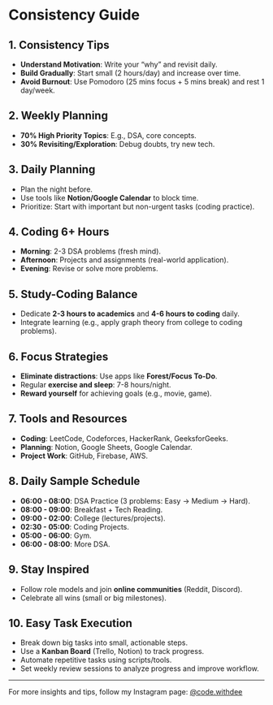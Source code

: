 # Consistency Guide

## 1. Consistency Tips
- **Understand Motivation**: Write your “why” and revisit daily.
- **Build Gradually**: Start small (2 hours/day) and increase over time.
- **Avoid Burnout**: Use Pomodoro (25 mins focus + 5 mins break) and rest 1 day/week.

## 2. Weekly Planning
- **70% High Priority Topics**: E.g., DSA, core concepts.
- **30% Revisiting/Exploration**: Debug doubts, try new tech.

## 3. Daily Planning
- Plan the night before.
- Use tools like **Notion/Google Calendar** to block time.
- Prioritize: Start with important but non-urgent tasks (coding practice).

## 4. Coding 6+ Hours
- **Morning**: 2-3 DSA problems (fresh mind).
- **Afternoon**: Projects and assignments (real-world application).
- **Evening**: Revise or solve more problems.

## 5. Study-Coding Balance
- Dedicate **2-3 hours to academics** and **4-6 hours to coding** daily.
- Integrate learning (e.g., apply graph theory from college to coding problems).

## 6. Focus Strategies
- **Eliminate distractions**: Use apps like **Forest/Focus To-Do**.
- Regular **exercise and sleep**: 7-8 hours/night.
- **Reward yourself** for achieving goals (e.g., movie, game).

## 7. Tools and Resources
- **Coding**: LeetCode, Codeforces, HackerRank, GeeksforGeeks.
- **Planning**: Notion, Google Sheets, Google Calendar.
- **Project Work**: GitHub, Firebase, AWS.

## 8. Daily Sample Schedule
- **06:00 - 08:00**: DSA Practice (3 problems: Easy -> Medium -> Hard).
- **08:00 - 09:00**: Breakfast + Tech Reading.
- **09:00 - 02:00**: College (lectures/projects).
- **02:30 - 05:00**: Coding Projects.
- **05:00 - 06:00**: Gym.
- **06:00 - 08:00**: More DSA.

## 9. Stay Inspired
- Follow role models and join **online communities** (Reddit, Discord).
- Celebrate all wins (small or big milestones).

## 10. Easy Task Execution
- Break down big tasks into small, actionable steps.
- Use a **Kanban Board** (Trello, Notion) to track progress.
- Automate repetitive tasks using scripts/tools.
- Set weekly review sessions to analyze progress and improve workflow.

---
For more insights and tips, follow my Instagram page: [@code.withdee](https://instagram.com/code.withdee)
